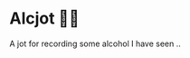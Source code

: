 # Alcjot 🍺🍺

A jot for recording some alcohol I have seen ..

<!-- References -->

<!-- 
1. https://www.youtube.com/watch?v=GyzC-30Bqfc (file upload for mongodb - multer)
2. https://masteringjs.io/tutorials/mongoose/find-by-id
3. https://nextjs.org/docs/api-routes/request-helpers
4. https://www.npmjs.com/package/bcrypt
5. https://www.youtube.com/watch?v=f-UB9Mz6jTw
6. https://www.youtube.com/results?search_query=github+actions+vercel+deploy
7. https://developers.cart.com/docs/rest-api/ZG9jOjM1MDU4MQ-datetime-format
8. https://www.youtube.com/watch?v=0bJjTzU9JfU
9. https://dribbble.com/shots/19387252-Vicodrive-logo-design
10. https://food.ltn.com.tw/article/8313#:~:text=%E8%87%B3%E6%96%BC%E5%85%AD%E5%A4%A7%E5%9F%BA%E9%85%92,%EF%BC%89%EF%BC%8C%E4%B8%8B%E9%9D%A2%E4%B8%80%E4%B8%80%E4%BB%8B%E7%B4%B9%E3%80%82
11. https://tailwindcss.com/docs/grid-template-columns
12. https://www.youtube.com/watch?v=V-VXTashnE4
13. https://vercel.com/guides/how-can-i-use-github-actions-with-vercel
14. https://stackoverflow.com/questions/62750603/github-actions-trigger-another-action-after-one-action-is-completed
15. https://docs.github.com/en/actions/security-guides/encrypted-secrets
16. https://www.mongodb.com/docs/atlas/reference/partner-integrations/vercel/#accounts-in-vercel--personal-or-team-
17. https://www.google.com/search?sxsrf=ALiCzsZXBzsHtlqHA82QhA-8dqmVCGHDDQ:1663463533097&q=FUNCTION_INVOCATION_TIMEOUT+vercel+mongodb&spell=1&sa=X&ved=2ahUKEwjNr_LHlJ36AhWxUHwKHepHBz0QBSgAegQIARA2&biw=3840&bih=2049&dpr=1
18. https://react-hook-form.com/get-started#IntegratingwithUIlibraries
19. https://codesandbox.io/s/react-hook-form-apply-validation-ts-forked-nmbyh
20. https://stackoverflow.com/questions/19051041/cannot-overwrite-model-once-compiled-mongoose
21. https://nextjs.org/docs/basic-features/environment-variables
22. https://masteringjs.io/tutorials/mongoose/delete-by-id#:~:text=There%20is%20currently%20no%20method,the%20document%20will%20be%20deleted.
23. https://github.com/developerasun/pawcon/issues/48
24. https://stackoverflow.com/questions/7042340/error-cant-set-headers-after-they-are-sent-to-the-client
25. https://tailwindcss.com/docs/flex-direction
26. https://tailwindcss.com/docs/flex-grow
27. https://tailwindcss.com/docs/cursor
28. https://tailwindcss.com/docs/list-style-type
29. https://tailwindcss.com/docs/justify-content
30. https://www.geeksforgeeks.org/tailwind-css-font-size/
31. https://9elements.github.io/fancy-border-radius/#30.30.38.30--.
32. https://markodenic.com/css-generators/
33. https://www.softr.io/tools/svg-wave-generator
34. https://coolors.co/palettes/trending
35. http://www.charliewaite.me/
36. https://www.mockplus.com/blog/post/website-sidebar-design
37. https://coolors.co/palette/0d3082-88dae7-76cd65-ffc247-ff8133-eb5133
38. https://developer.mozilla.org/en-US/docs/Web/SVG/Tutorial/Fills_and_Strokes
39. https://www.thespruceeats.com/quick-guide-to-distilled-spirits-760713
40. https://fontawesome.com/search
41. https://www.w3schools.com/cssref/css3_pr_mediaquery.asp
42. https://devdojo.com/tailwindcss/buttons
43. https://dev.to/alexandprivate/build-your-own-react-tooltip-component-25bd
44. https://cultivate.software/useeffect/
45. https://stackoverflow.com/questions/43040721/how-to-update-nested-state-properties-in-react
46. https://www.youtube.com/watch?v=F3BWdFXEJPk
47. https://www.youtube.com/watch?v=uPxo9NQLVMI
48. 
 -->
 
<!-- My thoughts -->

<!-- 
1. lazxy loading data records
2. image using text-covered effect (find from red book collections) [Effect: hover to show the original image]
3. search using debouce hook (create a debouce hook)
4. graphql for fetching data?
5. 
 -->
